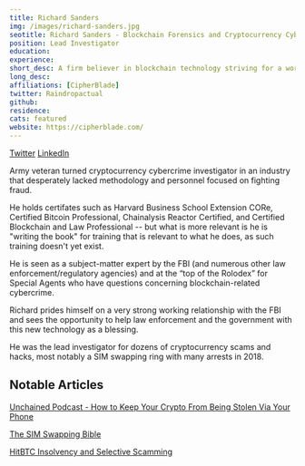 ```yaml
---
title: Richard Sanders
img: /images/richard-sanders.jpg
seotitle: Richard Sanders - Blockchain Forensics and Cryptocurrency Cybercrime Expert
position: Lead Investigator
education:
experience:
short_desc: A firm believer in blockchain technology striving for a world in perfect balance of privacy and security.
long_desc:
affiliations: [CipherBlade]
twitter: Raindropactual
github:
residence:
cats: featured
website: https://cipherblade.com/
---
```


<a class="social-link" href="https://twitter.com/Raindropactual" target="_blank">Twitter</a> <a class="social-link" title="Richard Sanders" href="https://www.linkedin.com/in/richasanders/" target="_blank">LinkedIn</a>

<p>Army veteran turned cryptocurrency cybercrime investigator in an industry that desperately lacked methodology and personnel focused on fighting fraud.
<p>He holds certifates such as Harvard Business School Extension CORe, Certified Bitcoin Professional, Chainalysis Reactor Certified, and Certified Blockchain and Law Professional -- but what is more relevant is he is "writing the book" for training that is relevant to what he does, as such training doesn't yet exist.

<p>He is seen as a subject-matter expert by the FBI (and numerous other law enforcement/regulatory agencies) and at the “top of the Rolodex” for Special Agents who have questions concerning blockchain-related cybercrime.
<p>Richard prides himself on a very strong working relationship with the FBI and sees the opportunity to help law enforcement and the government with this new technology as a blessing.

<p>He was the lead investigator for dozens of cryptocurrency scams and hacks, most notably a SIM swapping ring with many arrests in 2018.
<p><h2>Notable Articles</h2>
<p><a href="https://unchainedpodcast.com/how-to-keep-your-crypto-from-being-stolen-via-your-phone/">Unchained Podcast - How to Keep Your Crypto From Being Stolen Via Your Phone</a>
<p><a href="https://medium.com/mycrypto/what-to-do-when-sim-swapping-happens-to-you-1367f296ef4d">The SIM Swapping Bible</a>
<p><a href="/hitbtc-selective-scamming/">HitBTC Insolvency and Selective Scamming</a>
